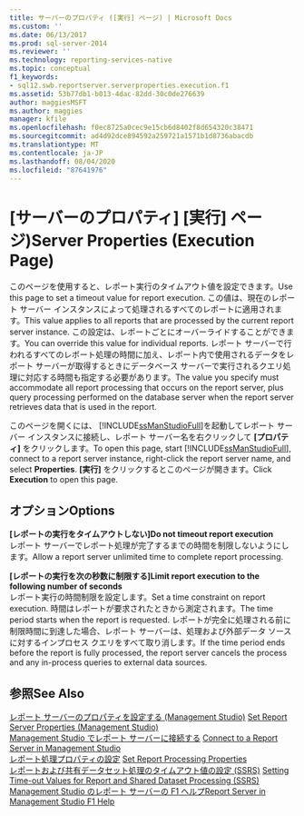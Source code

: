 ```yaml
---
title: サーバーのプロパティ ([実行] ページ) | Microsoft Docs
ms.custom: ''
ms.date: 06/13/2017
ms.prod: sql-server-2014
ms.reviewer: ''
ms.technology: reporting-services-native
ms.topic: conceptual
f1_keywords:
- sql12.swb.reportserver.serverproperties.execution.f1
ms.assetid: 53b77db1-b013-4dac-82dd-30c0de276639
author: maggiesMSFT
ms.author: maggies
manager: kfile
ms.openlocfilehash: f0ec8725a0cec9e15cb6d8402f8d654320c38471
ms.sourcegitcommit: ad4d92dce894592a259721a1571b1d8736abacdb
ms.translationtype: MT
ms.contentlocale: ja-JP
ms.lasthandoff: 08/04/2020
ms.locfileid: "87641976"
---
```

# <a name="server-properties-execution-page"></a><span data-ttu-id="c311f-102">[サーバーのプロパティ] [実行] ページ)</span><span class="sxs-lookup"><span data-stu-id="c311f-102">Server Properties (Execution Page)</span></span>
  <span data-ttu-id="c311f-103">このページを使用すると、レポート実行のタイムアウト値を設定できます。</span><span class="sxs-lookup"><span data-stu-id="c311f-103">Use this page to set a timeout value for report execution.</span></span> <span data-ttu-id="c311f-104">この値は、現在のレポート サーバー インスタンスによって処理されるすべてのレポートに適用されます。</span><span class="sxs-lookup"><span data-stu-id="c311f-104">This value applies to all reports that are processed by the current report server instance.</span></span> <span data-ttu-id="c311f-105">この設定は、レポートごとにオーバーライドすることができます。</span><span class="sxs-lookup"><span data-stu-id="c311f-105">You can override this value for individual reports.</span></span> <span data-ttu-id="c311f-106">レポート サーバーで行われるすべてのレポート処理の時間に加え、レポート内で使用されるデータをレポート サーバーが取得するときにデータベース サーバーで実行されるクエリ処理に対応する時間も指定する必要があります。</span><span class="sxs-lookup"><span data-stu-id="c311f-106">The value you specify must accommodate all report processing that occurs on the report server, plus query processing performed on the database server when the report server retrieves data that is used in the report.</span></span>  
  
 <span data-ttu-id="c311f-107">このページを開くには、 [!INCLUDE[ssManStudioFull](../../includes/ssmanstudiofull-md.md)]を起動してレポート サーバー インスタンスに接続し、レポート サーバー名を右クリックして **[プロパティ]** をクリックします。</span><span class="sxs-lookup"><span data-stu-id="c311f-107">To open this page, start [!INCLUDE[ssManStudioFull](../../includes/ssmanstudiofull-md.md)], connect to a report server instance, right-click the report server name, and select **Properties**.</span></span> <span data-ttu-id="c311f-108">**[実行]** をクリックするとこのページが開きます。</span><span class="sxs-lookup"><span data-stu-id="c311f-108">Click **Execution** to open this page.</span></span>  
  
## <a name="options"></a><span data-ttu-id="c311f-109">オプション</span><span class="sxs-lookup"><span data-stu-id="c311f-109">Options</span></span>  
 <span data-ttu-id="c311f-110">**[レポートの実行をタイムアウトしない]**</span><span class="sxs-lookup"><span data-stu-id="c311f-110">**Do not timeout report execution**</span></span>  
 <span data-ttu-id="c311f-111">レポート サーバーでレポート処理が完了するまでの時間を制限しないようにします。</span><span class="sxs-lookup"><span data-stu-id="c311f-111">Allow a report server unlimited time to complete report processing.</span></span>  
  
 <span data-ttu-id="c311f-112">**[レポートの実行を次の秒数に制限する]**</span><span class="sxs-lookup"><span data-stu-id="c311f-112">**Limit report execution to the following number of seconds**</span></span>  
 <span data-ttu-id="c311f-113">レポート実行の時間制限を設定します。</span><span class="sxs-lookup"><span data-stu-id="c311f-113">Set a time constraint on report execution.</span></span> <span data-ttu-id="c311f-114">時間はレポートが要求されたときから測定されます。</span><span class="sxs-lookup"><span data-stu-id="c311f-114">The time period starts when the report is requested.</span></span> <span data-ttu-id="c311f-115">レポートが完全に処理される前に制限時間に到達した場合、レポート サーバーは、処理および外部データ ソースに対するインプロセス クエリをすべて取り消します。</span><span class="sxs-lookup"><span data-stu-id="c311f-115">If the time period ends before the report is fully processed, the report server cancels the process and any in-process queries to external data sources.</span></span>  
  
## <a name="see-also"></a><span data-ttu-id="c311f-116">参照</span><span class="sxs-lookup"><span data-stu-id="c311f-116">See Also</span></span>  
 <span data-ttu-id="c311f-117">[レポート サーバーのプロパティを設定する (Management Studio)](set-report-server-properties-management-studio.md) </span><span class="sxs-lookup"><span data-stu-id="c311f-117">[Set Report Server Properties &#40;Management Studio&#41;](set-report-server-properties-management-studio.md) </span></span>  
 <span data-ttu-id="c311f-118">[Management Studio でレポート サーバーに接続する](connect-to-a-report-server-in-management-studio.md) </span><span class="sxs-lookup"><span data-stu-id="c311f-118">[Connect to a Report Server in Management Studio](connect-to-a-report-server-in-management-studio.md) </span></span>  
 <span data-ttu-id="c311f-119">[レポート処理プロパティの設定](../report-server/set-report-processing-properties.md) </span><span class="sxs-lookup"><span data-stu-id="c311f-119">[Set Report Processing Properties](../report-server/set-report-processing-properties.md) </span></span>  
 <span data-ttu-id="c311f-120">[レポートおよび共有データセット処理のタイムアウト値の設定 &#40;SSRS&#41;](../report-server/setting-time-out-values-for-report-and-shared-dataset-processing-ssrs.md) </span><span class="sxs-lookup"><span data-stu-id="c311f-120">[Setting Time-out Values for Report and Shared Dataset Processing &#40;SSRS&#41;](../report-server/setting-time-out-values-for-report-and-shared-dataset-processing-ssrs.md) </span></span>  
 [<span data-ttu-id="c311f-121">Management Studio のレポート サーバーの F1 ヘルプ</span><span class="sxs-lookup"><span data-stu-id="c311f-121">Report Server in Management Studio F1 Help</span></span>](report-server-in-management-studio-f1-help.md)  
  
  
